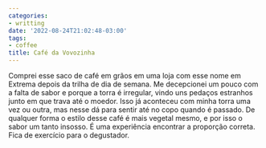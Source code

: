 ```yaml
---
categories:
- writting
date: '2022-08-24T21:02:48-03:00'
tags:
- coffee
title: Café da Vovozinha
---
```


Comprei esse saco de café em grãos em uma loja com esse nome em Extrema depois da trilha de dia de semana. Me decepcionei um pouco com a falta de sabor e porque a torra é irregular, vindo uns pedaços estranhos junto em que trava até o moedor. Isso já aconteceu com minha torra uma vez ou outra, mas nesse dá para sentir até no copo quando é passado. De qualquer forma o estilo desse café é mais vegetal mesmo, e por isso o sabor um tanto insosso. É uma experiência encontrar a proporção correta. Fica de exercício para o degustador.